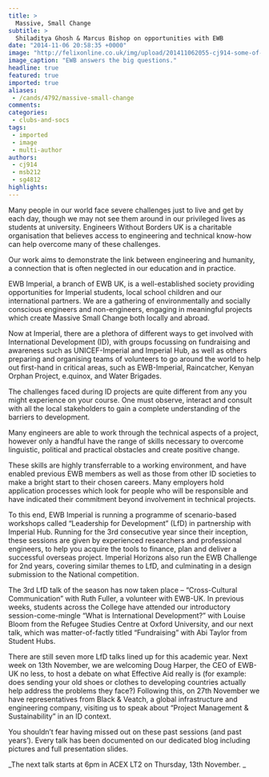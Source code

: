 ```yaml
---
title: >
  Massive, Small Change
subtitle: >
  Shiladitya Ghosh & Marcus Bishop on opportunities with EWB
date: "2014-11-06 20:58:35 +0000"
image: "http://felixonline.co.uk/img/upload/201411062055-cj914-some-of-the-deeper-questions-in-life-which-we-address.jpg"
image_caption: "EWB answers the big questions."
headline: true
featured: true
imported: true
aliases:
 - /cands/4792/massive-small-change
comments:
categories:
 - clubs-and-socs
tags:
 - imported
 - image
 - multi-author
authors:
 - cj914
 - msb212
 - sg4812
highlights:
---
```


Many people in our world face severe challenges just to live and get by each day, though we may not see them around in our privileged lives as students at university. Engineers Without Borders UK is a charitable organisation that believes access to engineering and technical know-how can help overcome many of these challenges.

Our work aims to demonstrate the link between engineering and humanity, a connection that is often neglected in our education and in practice.

EWB Imperial, a branch of EWB UK, is a well-established society providing opportunities for Imperial students, local school children and our international partners. We are a gathering of environmentally and socially conscious engineers and non-engineers, engaging in meaningful projects which create Massive Small Change both locally and abroad.

Now at Imperial, there are a plethora of different ways to get involved with International Development (ID), with groups focussing on fundraising and awareness such as UNICEF-Imperial and Imperial Hub, as well as others preparing and organising teams of volunteers to go around the world to help out first-hand in critical areas, such as EWB-Imperial, Raincatcher, Kenyan Orphan Project, e.quinox, and Water Brigades.

The challenges faced during ID projects are quite different from any you might experience on your course. One must observe, interact and consult with all the local stakeholders to gain a complete understanding of the barriers to development.

Many engineers are able to work through the technical aspects of a project, however only a handful have the range of skills necessary to overcome linguistic, political and practical obstacles and create positive change.

These skills are highly transferrable to a working environment, and have enabled previous EWB members as well as those from other ID societies to make a bright start to their chosen careers. Many employers hold application processes which look for people who will be responsible and have indicated their commitment beyond involvement in technical projects.

To this end, EWB Imperial is running a programme of scenario-based workshops called “Leadership for Development” (LfD) in partnership with Imperial Hub. Running for the 3rd consecutive year since their inception, these sessions are given by experienced researchers and professional engineers, to help you acquire the tools to finance, plan and deliver a successful overseas project. Imperial Horizons also run the EWB Challenge for 2nd years, covering similar themes to LfD, and culminating in a design submission to the National competition.

The 3rd LfD talk of the season has now taken place – “Cross-Cultural Communication” with Ruth Fuller, a volunteer with EWB-UK. In previous weeks, students across the College have attended our introductory session-come-mingle “What is International Development?” with Louise Bloom from the Refugee Studies Centre at Oxford University, and our next talk, which was matter-of-factly titled “Fundraising” with Abi Taylor from Student Hubs.

There are still seven more LfD talks lined up for this academic year. Next week on 13th November, we are welcoming Doug Harper, the CEO of EWB-UK no less, to host a debate on what Effective Aid really is (for example: does sending your old shoes or clothes to developing countries actually help address the problems they face?) Following this, on 27th November we have representatives from Black & Veatch, a global infrastructure and engineering company, visiting us to speak about “Project Management & Sustainability” in an ID context.

You shouldn’t fear having missed out on these past sessions (and past years’). Every talk has been documented on our dedicated blog including pictures and full presentation slides.

_The next talk starts at 6pm in ACEX LT2 on Thursday, 13th November. _
